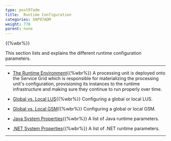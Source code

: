 ```yaml
---
type: post97adm
title:  Runtime Configuration
categories: XAP97ADM
weight: 770
parent: none
---
```




{{%wbr%}}

This section lists and explains the different runtime configuration parameters.


<hr/>

- [The Runtime Environment](./the-runtime-environment.html){{%wbr%}}
A processing unit is deployed onto the Service Grid which is responsible for materializing the processing unit's configuration, provisioning its instances to the runtime infrastructure and making sure they continue to run properly over time.


- [Global vs. Local LUS](./lus-configuration.html){{%wbr%}}
Configuring a global or local LUS.

- [Global vs. Local GSM](./gsm-configuration.html){{%wbr%}}
Configuring a global or local GSM.


- [Java System Properties](./system-properties-java.html){{%wbr%}}
A list of Java runtime parameters.


- [.NET System Properties](./system-properties-net.html){{%wbr%}}
A list of .NET runtime parameters.

<hr/>

